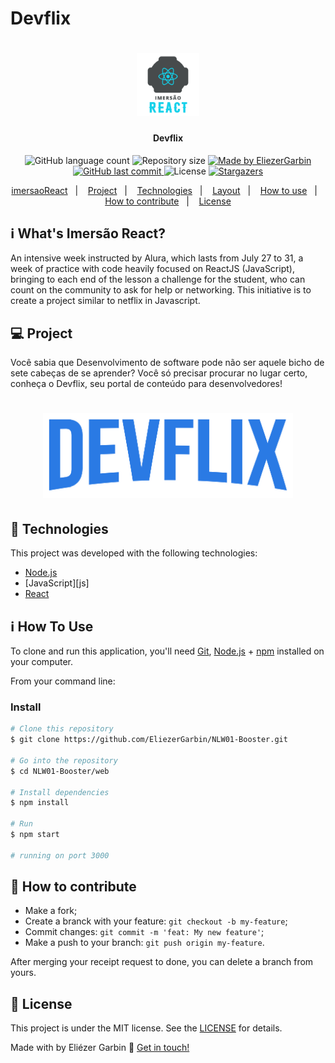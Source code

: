 # Devflix
<h1 align="center">
    <img alt="ImersaoReact" title="#ImersaoReact" src="https://github.com/EliezerGarbin/Devflix/blob/master/.github/mergulho.svg" width="100px" />
</h1>

<h4 align="center"> 
	 Devflix 
</h4>
<p align="center">
  <img alt="GitHub language count" src="https://img.shields.io/github/languages/count/EliezerGarbin/Devflix?color=%2304D361">

  <img alt="Repository size" src="https://img.shields.io/github/repo-size/EliezerGarbin/Devflix">
	
  <a href="https://www.linkedin.com/in/eliezergarbin/">
    <img alt="Made by EliezerGarbin" src="https://img.shields.io/badge/made%20by-EliezerGarbin-%2304D361">
  </a>

  <a href="https://github.com/EliezerGarbin/Devflix/commits/master">
    <img alt="GitHub last commit" src="https://img.shields.io/github/last-commit/EliezerGarbin/Devflix">
  </a>

  <img alt="License" src="https://img.shields.io/badge/license-MIT-brightgreen">
   <a href="https://github.com/EliezerGarbin/NLW01-Booster/stargazers">
    <img alt="Stargazers" src="https://img.shields.io/github/stars/EliezerGarbin/NLW01-Booster?style=social">
  </a>
</p>
<p align="center">
  <a href="#-nlw">imersaoReact</a>&nbsp;&nbsp;&nbsp;|&nbsp;&nbsp;&nbsp;
  <a href="#-project">Project</a>&nbsp;&nbsp;&nbsp;|&nbsp;&nbsp;&nbsp;
  <a href="#rocket-Technologies">Technologies</a>&nbsp;&nbsp;&nbsp;|&nbsp;&nbsp;&nbsp;
  <a href="#-layout">Layout</a>&nbsp;&nbsp;&nbsp;|&nbsp;&nbsp;&nbsp;
  <a href="#-how-to-use">How to use</a>&nbsp;&nbsp;&nbsp;|&nbsp;&nbsp;&nbsp;
  <a href="#-how-to-contribute">How to contribute</a>&nbsp;&nbsp;&nbsp;|&nbsp;&nbsp;&nbsp;
  <a href="#memo-license">License</a>
</p>

## :information_source: What's Imersão React?

An intensive week instructed by Alura, which lasts from July 27 to 31, a week of practice with code heavily focused on ReactJS (JavaScript), bringing to each end of the lesson a challenge for the student, who can count on the community to ask for help or networking. This initiative is to create a project similar to netflix in Javascript.

## 💻 Project

Você sabia que Desenvolvimento de software pode não ser aquele bicho de sete cabeças de se aprender? Você só precisar procurar no lugar certo, conheça o Devflix, seu portal de conteúdo para desenvolvedores!



<h1 align="center">
    <img alt="Example" title="Example" src="https://github.com/EliezerGarbin/Devflix/blob/master/src/assets/img/logo.png" width="400px" />
</h1>


## :rocket: Technologies

This project was developed with the following technologies:

- [Node.js][nodejs]
- [JavaScript][js]
- [React][reactjs]



## :information_source: How To Use

To clone and run this application, you'll need [Git](https://git-scm.com), [Node.js][nodejs] + [npm][npm] installed on your computer.

From your command line:

### Install

```bash
# Clone this repository
$ git clone https://github.com/EliezerGarbin/NLW01-Booster.git

# Go into the repository
$ cd NLW01-Booster/web

# Install dependencies
$ npm install

# Run
$ npm start

# running on port 3000
```


## 🤔 How to contribute

- Make a fork;
- Create a branck with your feature: `git checkout -b my-feature`;
- Commit changes: `git commit -m 'feat: My new feature'`;
- Make a push to your branch: `git push origin my-feature`.

After merging your receipt request to done, you can delete a branch from yours.

## :memo: License

This project is under the MIT license. See the [LICENSE](https://github.com/EliezerGarbin/Devflix/blob/master/LICENSE) for details.


Made with by Eliézer Garbin :wave: [Get in touch!](https://www.linkedin.com/in/eliezergarbin/)

                                                                                            
                                                                                            

[nodejs]: https://nodejs.org/
[reactjs]: https://reactjs.org
[rn]: https://facebook.github.io/react-native/
[npm]: https://www.npmjs.com/
[vs]: https://code.visualstudio.com/
[vceditconfig]: https://marketplace.visualstudio.com/items?itemName=EditorConfig.EditorConfig
[vceslint]: https://marketplace.visualstudio.com/items?itemName=dbaeumer.vscode-eslint
[prettier]: https://marketplace.visualstudio.com/items?itemName=esbenp.prettier-vscode
